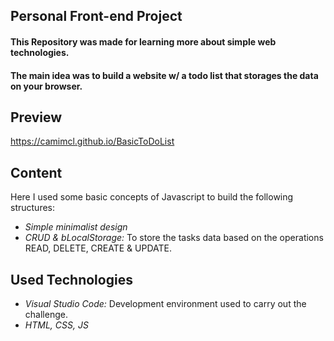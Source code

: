 ## Personal Front-end Project
#### This Repository was made for learning more about simple web technologies. 
#### The main idea was to build a website w/ a todo list that storages the data on your browser.

## Preview
https://camimcl.github.io/BasicToDoList

## Content 
Here I used some basic concepts of Javascript to build the following structures:

- *Simple minimalist design*
- *CRUD & bLocalStorage:* To store the tasks data based on the operations READ, DELETE, CREATE & UPDATE.
  
## Used Technologies
- *Visual Studio Code:* Development environment used to carry out the challenge.
- *HTML, CSS, JS*
